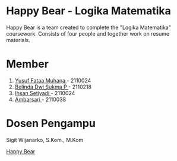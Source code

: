 # Happy Bear - Logika Matematika
Happy Bear is a team created to complete the "Logika Matematika" coursework. Consists of four people and together work on resume materials.

# Member

1. <a href="https://www.instagram.com/yusufkata03/"> Yusuf Fataa Muhana </a> - 2110024 
2. <a href="https://www.instagram.com/yusufkata03/">Belinda Dwi Sukma P </a> - 2110218
3. <a href="https://www.instagram.com/sanzxstyd_/">Ihsan Setiyadi </a> - 2110024
4. <a href="https://www.instagram.com/yusufkata03/">Ambarsari </a> - 2110038

# Dosen Pengampu

Sigit Wijanarko, S.Kom., M.Kom


<a href="https://happybear007.github.io/Log-Mat/"> Happy Bear </a>